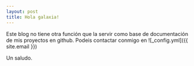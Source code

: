 ```yaml
---
layout: post
title: Hola galaxia!
---
```

Este blog no tiene otra función que la servir como base de documentación de mis proyectos en github.
Podeis contactar conmigo en ![_config.yml]({{ site.email }})

Un saludo.
